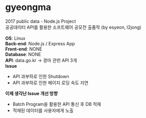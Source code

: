 # gyeongma
2017 public data - Node.js Project
<br>
공공데이터 API를 활용한 소프트웨어 공모전 출품작 (by esyeon, l2jong)
<br>
<br>
<b>OS</b>: Linux
<br>
<b>Back-end</b>: Node.js / Express App
<br>
<b>Front-end</b>: NONE
<br>
<b>Database</b>: NONE
<br>
<b>API</b>: data.go.kr -> 경마 관련 API 3개
<br>
<b>Issue</b>
<ul>
  <li>API 과부하로 인한 Shutdown</li>
  <li>API 과부하로 인한 페이지 로딩 속도 지연</li>
</ul>
<b>이제 생각난 Issue 개선 방향</b>
<ul>
  <li>Batch Program을 활용한 API 통신 후 DB 적재</li>
  <li>적재된 데이터를 사용자에게 노출</li>
</ul>
